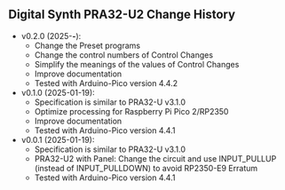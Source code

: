## Digital Synth PRA32-U2 Change History

- v0.2.0 (2025-**-**):
    - Change the Preset programs
    - Change the control numbers of Control Changes
    - Simplify the meanings of the values of Control Changes
    - Improve documentation
    - Tested with Arduino-Pico version 4.4.2
- v0.1.0 (2025-01-19):
    - Specification is similar to PRA32-U v3.1.0
    - Optimize processing for Raspberry Pi Pico 2/RP2350
    - Improve documentation
    - Tested with Arduino-Pico version 4.4.1
- v0.0.1 (2025-01-19):
    - Specification is similar to PRA32-U v3.1.0
    - PRA32-U2 with Panel: Change the circuit and use INPUT_PULLUP (instead of INPUT_PULLDOWN) to avoid RP2350-E9 Erratum
    - Tested with Arduino-Pico version 4.4.1

